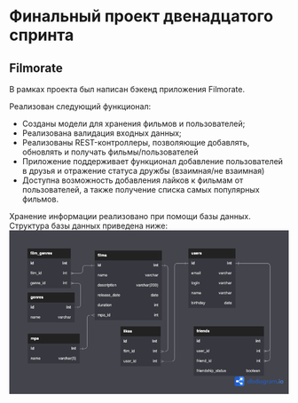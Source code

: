 # Финальный проект двенадцатого спринта

## Filmorate

В рамках проекта был написан бэкенд приложения Filmorate.

Реализован следующий функционал:

* Созданы модели для хранения фильмов и пользователей;
* Реализована валидация входных данных;
* Реализованы REST-контроллеры, позволяющие добавлять, обновлять и получать фильмы/пользователей
* Приложение поддерживает функционал добавление пользователей в друзья и отражение статуса дружбы (взаимная/не взаимная)
* Доступна возможность добавления лайков к фильмам от пользователей, а также получение списка самых популярных фильмов.

Хранение информации реализовано при помощи базы данных. Структура базы данных приведена ниже: 
![Схема](/filmorate.png)


